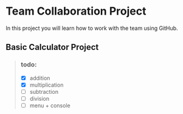 # Team Collaboration Project
In this project you will learn how to work with the team using GitHub.

## Basic Calculator Project

>### todo:
>- [X] addition 
>- [x] multiplication
>- [ ] subtraction
>- [ ] division
>- [ ] menu + console

